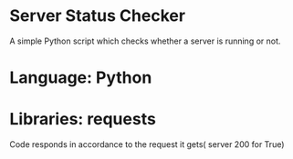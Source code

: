 # Server Status Checker
A simple Python script which checks whether a server is running or not. 
# Language: Python
# Libraries: requests
Code responds in accordance to the request it gets( server 200 for True)

